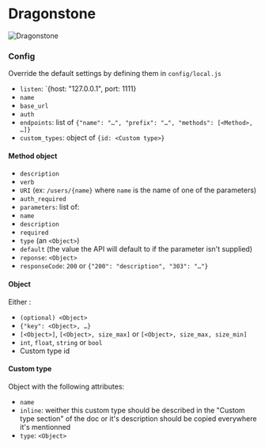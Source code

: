 Dragonstone
===========

![Dragonstone](http://images1.wikia.nocookie.net/__cb20130501013128/gameofthrones/images/thumb/f/fb/Dragonstone_%28day%29.jpg/1000px-Dragonstone_%28day%29.jpg)

### Config
Override the default settings by defining them in `config/local.js`
 - `listen`: `{host: "127.0.0.1", port: 1111}
 - `name`
 - `base_url`
 - `auth`
 - `endpoints`: list of `{"name": "…", "prefix": "…", "methods": [<Method>, …]}`
 - `custom_types`: object of `{id: <Custom type>}`

#### Method object
 - `description`
 - `verb`
 - `URI` (ex: `/users/{name}` where `name` is the name of one of the parameters)
 - `auth_required`
 - `parameters`: list of:
  - `name`
  - `description`
  - `required`
  - `type` (an `<Object>`)
  - `default` (the value the API will default to if the parameter isn't supplied)
 - `reponse`: `<Object>`
 - `responseCode`: `200` or `{"200": "description", "303": "…"}`

#### Object
Either :
 - `(optional) <Object>`
 - `{"key": <Object>, …}`
 - `[<Object>]`, `[<Object>, size_max]` or `[<Object>, size_max, size_min]`
 - `int`, `float`, `string` or `bool`
 - Custom type id

#### Custom type
Object with the following attributes:
 - `name`
 - `inline`: weither this custom type should be described in the "Custom type section" of the doc or it's description should be copied everywhere it's mentionned
 - `type`: `<Object>`
